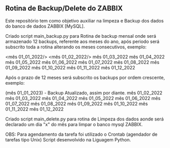 ## Rotina de Backup/Delete do ZABBIX

Este repositório tem como objetivo auxiliar na limpeza e Backup dos dados do banco de dados ZABBIX [MySQL].

Criado script main_backup.py para Rotina de backup mensal onde será armazenado 12 backups, referente aos meses do ano, após periodo será subscrito toda a rotina alterando os meses consecutivos, exemplo:

<mês 01_01_2022/>
<mês 01_02_2022/>
mês 01_03_2022
mês 01_04_2022
mês 01_05_2022
mês 01_06_2022
mês 01_07_2022
mês 01_08_2022
mês 01_09_2022
mês 01_10_2022
mês 01_11_2022
mês 01_12_2022

Após o prazo de 12 meses será subscrito os backups por ordem crescente, exemplo:

(mês 01_01_2023) - Backup Atualizado, assim por diante.
mês 01_02_2022
mês 01_03_2022
mês 01_04_2022
mês 01_05_2022
mês 01_06_2022
mês 01_07_2022
mês 01_08_2022
mês 01_09_2022
mês 01_10_2022
mês 01_11_2022
mês 01_12_2022


Criado script main_delete.py para rotina de Limpeza dos dados aonde será declarado um dia "x" do mês para limpar o banco mysql ZABBIX. 

OBS:
Para agendamento da tarefa foi utilizado o Crontab (agendador de tarefas tipo Unix)
Script desenvolvido na Liguagem Python.

